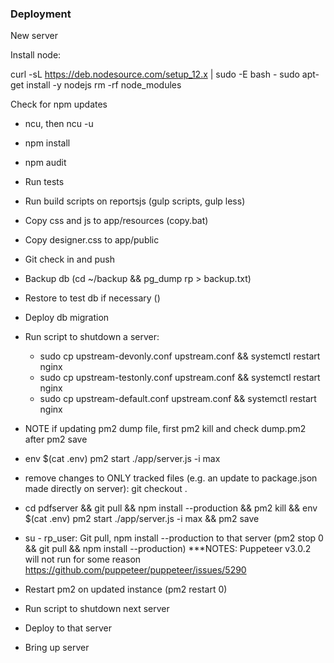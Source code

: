 ### Deployment

New server

Install node:

curl -sL https://deb.nodesource.com/setup_12.x | sudo -E bash -
sudo apt-get install -y nodejs
rm -rf node_modules


Check for npm updates

- ncu, then ncu -u
- npm install
- npm audit

- Run tests
- Run build scripts on reportsjs (gulp scripts, gulp less)
- Copy css and js to app/resources (copy.bat)
- Copy designer.css to app/public
- Git check in and push
- Backup db (cd ~/backup && pg_dump rp > backup.txt)
- Restore to test db if necessary ()
- Deploy db migration
- Run script to shutdown a server:
  - sudo cp upstream-devonly.conf upstream.conf && systemctl restart nginx
  - sudo cp upstream-testonly.conf upstream.conf && systemctl restart nginx
  - sudo cp upstream-default.conf upstream.conf && systemctl restart nginx
- NOTE if updating pm2 dump file, first pm2 kill and check dump.pm2 after pm2 save
- env $(cat .env) pm2 start ./app/server.js -i max
- remove changes to ONLY tracked files (e.g. an update to package.json made directly on server): git checkout .
- cd pdfserver && git pull && npm install --production && pm2 kill && env $(cat .env) pm2 start ./app/server.js -i max && pm2 save
- su - rp_user: Git pull, npm install --production to that server (pm2 stop 0 && git pull && npm install --production)
***NOTES: Puppeteer v3.0.2 will not run for some reason
https://github.com/puppeteer/puppeteer/issues/5290
- Restart pm2 on updated instance (pm2 restart 0)
- Run script to shutdown next server
- Deploy to that server
- Bring up server
